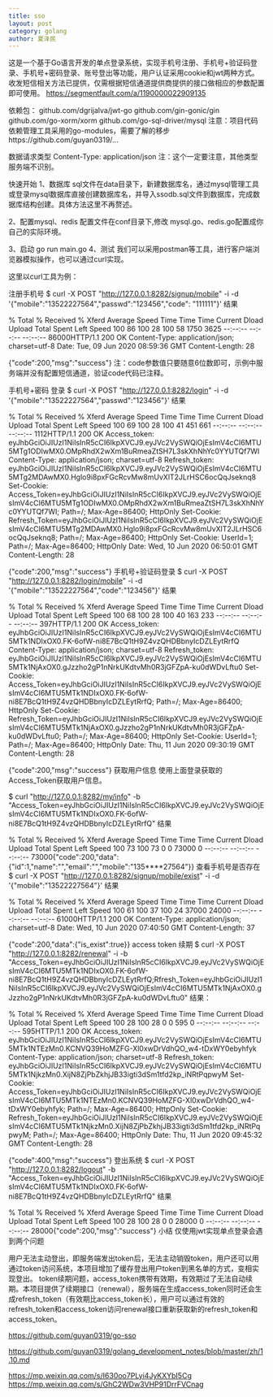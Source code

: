 ```yaml
---
title: sso
layout: post
category: golang
author: 夏泽民
---
```

这是一个基于Go语言开发的单点登录系统，实现手机号注册、手机号+验证码登录、手机号+密码登录、账号登出等功能，用户认证采用cookie和jwt两种方式。收发短信相关方法已提供，仅需根据短信通道提供商提供的接口做相应的参数配置即可使用。
https://segmentfault.com/a/1190000022909135
<!-- more -->
依赖包：
github.com/dgrijalva/jwt-go
github.com/gin-gonic/gin
github.com/go-xorm/xorm
github.com/go-sql-driver/mysql
注意：项目代码依赖管理工具采用的go-modules，需要了解的移步https://github.com/guyan0319/...

数据请求类型
Content-Type: application/json
注：这个一定要注意，其他类型服务端不识别。

快速开始
1、数据库
sql文件在data目录下，新建数据库名，通过mysql管理工具或登录mysql数据库直接创建数据库名，并导入ssodb.sql文件到数据库，完成数据库结构创建。具体方法这里不再赘述。

2、配置mysql、redis
配置文件在conf目录下,修改 mysql.go、redis.go配置成你自己的实际环境。

3、启动
go run main.go
4、测试
我们可以采用postman等工具，进行客户端浏览器模拟操作，也可以通过curl实现。

这里以curl工具为例：

注册手机号
$ curl -X POST "http://127.0.0.1:8282/signup/mobile" -i -d '{"mobile":"13522227564","passwd":"123456","code": "111111"}'
结果

  % Total    % Received % Xferd  Average Speed   Time    Time     Time  Current
                                 Dload  Upload   Total   Spent    Left  Speed
100    86  100    28  100    58   1750   3625 --:--:-- --:--:-- --:--:-- 86000HTTP/1.1 200 OK
Content-Type: application/json; charset=utf-8
Date: Tue, 09 Jun 2020 08:59:36 GMT
Content-Length: 28

{"code":200,"msg":"success"}
注：code参数值只要随意6位数即可，示例中服务端并没有配置短信通道，验证code代码已注释。

手机号+密码 登录
$ curl -X POST "http://127.0.0.1:8282/login" -i -d '{"mobile":"13522227564","passwd":"123456"}'
结果

 % Total    % Received % Xferd  Average Speed   Time    Time     Time  Current
                                 Dload  Upload   Total   Spent    Left  Speed
100    69  100    28  100    41    451    661 --:--:-- --:--:-- --:--:--  1112HTTP/1.1 200 OK
Access_token: eyJhbGciOiJIUzI1NiIsInR5cCI6IkpXVCJ9.eyJVc2VySWQiOjEsImV4cCI6MTU5MTg1ODIwMX0.OMpRhdX2wXm1BuRmeaZtSH7L3skXhNhYc0YYUTQf7WI
Content-Type: application/json; charset=utf-8
Refresh_token: eyJhbGciOiJIUzI1NiIsInR5cCI6IkpXVCJ9.eyJVc2VySWQiOjEsImV4cCI6MTU5MTg2MDAwMX0.Hglo9i8pxFGcRcvMw8mUvXlT2JLrHSC6ocQqJseknq8
Set-Cookie: Access_Token=eyJhbGciOiJIUzI1NiIsInR5cCI6IkpXVCJ9.eyJVc2VySWQiOjEsImV4cCI6MTU5MTg1ODIwMX0.OMpRhdX2wXm1BuRmeaZtSH7L3skXhNhYc0YYUTQf7WI; Path=/; Max-Age=86400; HttpOnly
Set-Cookie: Refresh_Token=eyJhbGciOiJIUzI1NiIsInR5cCI6IkpXVCJ9.eyJVc2VySWQiOjEsImV4cCI6MTU5MTg2MDAwMX0.Hglo9i8pxFGcRcvMw8mUvXlT2JLrHSC6ocQqJseknq8; Path=/; Max-Age=86400; HttpOnly
Set-Cookie: UserId=1; Path=/; Max-Age=86400; HttpOnly
Date: Wed, 10 Jun 2020 06:50:01 GMT
Content-Length: 28

{"code":200,"msg":"success"}
手机号+验证码登录
$ curl -X POST "http://127.0.0.1:8282/login/mobile" -i -d '{"mobile":"13522227564","code":"123456"}'
结果

  % Total    % Received % Xferd  Average Speed   Time    Time     Time  Current
                                 Dload  Upload   Total   Spent    Left  Speed
100    68  100    28  100    40    163    233 --:--:-- --:--:-- --:--:--   397HTTP/1.1 200 OK
Access_token: eyJhbGciOiJIUzI1NiIsInR5cCI6IkpXVCJ9.eyJVc2VySWQiOjEsImV4cCI6MTU5MTk1NDIxOX0.FK-6ofW-ni8E7BcQ1tH9Z4vzQHDBbnyIcDZLEytRrfQ
Content-Type: application/json; charset=utf-8
Refresh_token: eyJhbGciOiJIUzI1NiIsInR5cCI6IkpXVCJ9.eyJVc2VySWQiOjEsImV4cCI6MTU5MTk1NjAxOX0.gJzzho2gP1nNrkUKdtvMh0R3jGFZpA-ku0dWDvLftu0
Set-Cookie: Access_Token=eyJhbGciOiJIUzI1NiIsInR5cCI6IkpXVCJ9.eyJVc2VySWQiOjEsImV4cCI6MTU5MTk1NDIxOX0.FK-6ofW-ni8E7BcQ1tH9Z4vzQHDBbnyIcDZLEytRrfQ; Path=/; Max-Age=86400; HttpOnly
Set-Cookie: Refresh_Token=eyJhbGciOiJIUzI1NiIsInR5cCI6IkpXVCJ9.eyJVc2VySWQiOjEsImV4cCI6MTU5MTk1NjAxOX0.gJzzho2gP1nNrkUKdtvMh0R3jGFZpA-ku0dWDvLftu0; Path=/; Max-Age=86400; HttpOnly
Set-Cookie: UserId=1; Path=/; Max-Age=86400; HttpOnly
Date: Thu, 11 Jun 2020 09:30:19 GMT
Content-Length: 28

{"code":200,"msg":"success"}
获取用户信息
使用上面登录获取的Access_Token获取用户信息。

$ curl "http://127.0.0.1:8282/my/info" -b "Access_Token=eyJhbGciOiJIUzI1NiIsInR5cCI6IkpXVCJ9.eyJVc2VySWQiOjEsImV4cCI6MTU5MTk1NDIxOX0.FK-6ofW-ni8E7BcQ1tH9Z4vzQHDBbnyIcDZLEytRrfQ"
结果

  % Total    % Received % Xferd  Average Speed   Time    Time     Time  Current
                                 Dload  Upload   Total   Spent    Left  Speed
100    73  100    73    0     0  73000      0 --:--:-- --:--:-- --:--:-- 73000{"code":200,"data":{"id":1,"name":"","email":"","mobile":"135****27564"}}
查看手机号是否存在
$ curl -X POST "http://127.0.0.1:8282/signup/mobile/exist" -i -d '{"mobile":"13522227564"}'
结果

  % Total    % Received % Xferd  Average Speed   Time    Time     Time  Current
                                 Dload  Upload   Total   Spent    Left  Speed
100    61  100    37  100    24  37000  24000 --:--:-- --:--:-- --:--:-- 61000HTTP/1.1 200 OK
Content-Type: application/json; charset=utf-8
Date: Wed, 10 Jun 2020 07:40:50 GMT
Content-Length: 37

{"code":200,"data":{"is_exist":true}}
access token 续期
$ curl -X POST "http://127.0.0.1:8282/renewal" -i -b "Access_Token=eyJhbGciOiJIUzI1NiIsInR5cCI6IkpXVCJ9.eyJVc2VySWQiOjEsImV4cCI6MTU5MTk1NDIxOX0.FK-6ofW-ni8E7BcQ1tH9Z4vzQHDBbnyIcDZLEytRrfQ;Rfresh_Token=eyJhbGciOiJIUzI1NiIsInR5cCI6IkpXVCJ9.eyJVc2VySWQiOjEsImV4cCI6MTU5MTk1NjAxOX0.gJzzho2gP1nNrkUKdtvMh0R3jGFZpA-ku0dWDvLftu0"
结果：

  % Total    % Received % Xferd  Average Speed   Time    Time     Time  Current
                                 Dload  Upload   Total   Spent    Left  Speed
100    28  100    28    0     0    595      0 --:--:-- --:--:-- --:--:--   595HTTP/1.1 200 OK
Access_token: eyJhbGciOiJIUzI1NiIsInR5cCI6IkpXVCJ9.eyJVc2VySWQiOjEsImV4cCI6MTU5MTk1NTEzMn0.KCNVQ39HoMZFG-Xl0xwDrVdhQO_w4-tDxWY0ebyhfyk
Content-Type: application/json; charset=utf-8
Refresh_token: eyJhbGciOiJIUzI1NiIsInR5cCI6IkpXVCJ9.eyJVc2VySWQiOjEsImV4cCI6MTU5MTk1NjkzMn0.XijN8ZjPbZkhjJB33igti3dSm1tfd2kp_iNRtPqpwyM
Set-Cookie: Access_Token=eyJhbGciOiJIUzI1NiIsInR5cCI6IkpXVCJ9.eyJVc2VySWQiOjEsImV4cCI6MTU5MTk1NTEzMn0.KCNVQ39HoMZFG-Xl0xwDrVdhQO_w4-tDxWY0ebyhfyk; Path=/; Max-Age=86400; HttpOnly
Set-Cookie: Refresh_Token=eyJhbGciOiJIUzI1NiIsInR5cCI6IkpXVCJ9.eyJVc2VySWQiOjEsImV4cCI6MTU5MTk1NjkzMn0.XijN8ZjPbZkhjJB33igti3dSm1tfd2kp_iNRtPqpwyM; Path=/; Max-Age=86400; HttpOnly
Date: Thu, 11 Jun 2020 09:45:32 GMT
Content-Length: 28

{"code":400,"msg":"success"}
登出系统
$ curl -X POST "http://127.0.0.1:8282/logout" -b "Access_Token=eyJhbGciOiJIUzI1NiIsInR5cCI6IkpXVCJ9.eyJVc2VySWQiOjEsImV4cCI6MTU5MTk1NDIxOX0.FK-6ofW-ni8E7BcQ1tH9Z4vzQHDBbnyIcDZLEytRrfQ"
结果

  % Total    % Received % Xferd  Average Speed   Time    Time     Time  Current
                                 Dload  Upload   Total   Spent    Left  Speed
100    28  100    28    0     0  28000      0 --:--:-- --:--:-- --:--:-- 28000{"code":200,"msg":"success"}
小结
仅使用jwt实现单点登录会遇到两个问题

用户无法主动登出，即服务端发出token后，无法主动销毁token，用户还可以用通过token访问系统，本项目增加了缓存登出用户token到黑名单的方式，变相实现登出。
token续期问题，access_token携带有效期，有效期过了无法自动续期。本项目提供了续期接口（renewal），服务端在生成access_token同时还会生成refresh_token（有效期比access_token长），用户可以通过有效的refresh_token和access_token访问renewal接口重新获取新的refresh_token和access_token。

https://github.com/guyan0319/go-sso

https://github.com/guyan0319/golang_development_notes/blob/master/zh/1.10.md


https://mp.weixin.qq.com/s/I630oo7PLyi4JyKXYbI5Cg
https://mp.weixin.qq.com/s/GhC2WDw3VHP91DrrFVCnag


